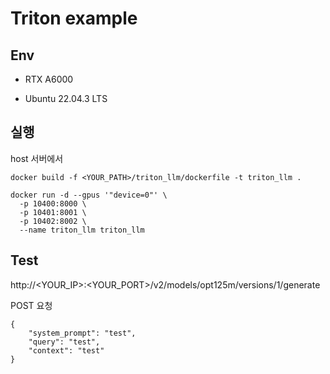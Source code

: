 # Triton example

## Env

- RTX A6000

- Ubuntu 22.04.3 LTS

## 실행

host 서버에서

```
docker build -f <YOUR_PATH>/triton_llm/dockerfile -t triton_llm .

docker run -d --gpus '"device=0"' \
  -p 10400:8000 \
  -p 10401:8001 \
  -p 10402:8002 \
  --name triton_llm triton_llm
```


## Test

http://<YOUR_IP>:<YOUR_PORT>/v2/models/opt125m/versions/1/generate

POST 요청

```
{
    "system_prompt": "test",
    "query": "test",
    "context": "test"
}
```